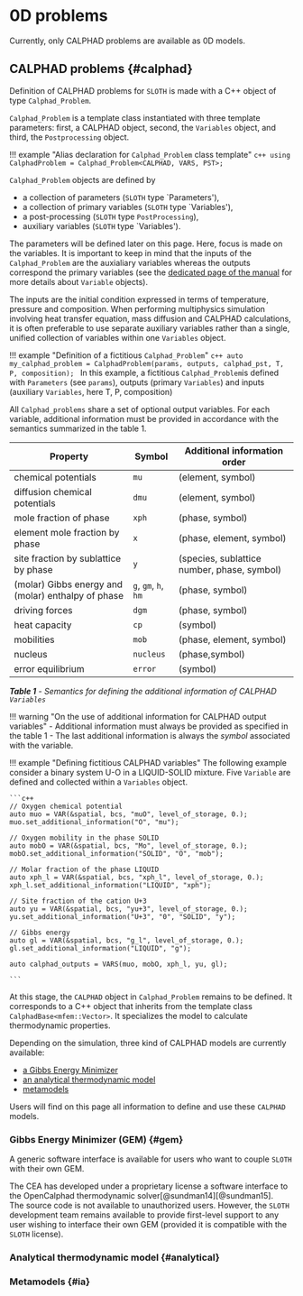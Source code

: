 # 0D problems

Currently, only CALPHAD problems are available as 0D models. 
 
## __CALPHAD problems__ {#calphad}

Definition of CALPHAD problems for `SLOTH` is made with a C++ object of type `Calphad_Problem`. 

`Calphad_Problem` is a template class instantiated with three template parameters: first, a CALPHAD object, second, the `Variables` object, and third, the `Postprocessing` object.

!!! example "Alias declaration for `Calphad_Problem` class template"
    ```c++
    using CalphadProblem = Calphad_Problem<CALPHAD, VARS, PST>;
    ```


`Calphad_Problem` objects are defined by

- a collection of parameters (`SLOTH` type `Parameters'),
- a collection of primary variables (`SLOTH` type `Variables'),
- a post-processing (`SLOTH` type `PostProcessing`),
- auxiliary variables  (`SLOTH` type `Variables').

The parameters will be defined later on this page. Here, focus is made on the variables. It is important to keep in mind that the inputs of the `Calphad_Problem` are the auxialiary variables whereas the outputs correspond the primary variables (see the [dedicated page of the manual](../../../Variables/index.md) for more details about `Variable` objects).

The inputs are the initial condition expressed in terms of temperature, pressure and composition. When performing multiphysics simulation involving heat transfer equation, mass diffusion and CALPHAD calculations, it is often preferable to use separate auxiliary variables rather than a single, unified collection of variables within one `Variables` object.

!!! example "Definition of a fictitious  `Calphad_Problem`"
    ```c++
    auto  my_calphad_problem = CalphadProblem(params, outputs, calphad_pst, T, P, composition);
    ```
    In this example, a fictitious `Calphad_Problem`is defined with `Parameters` (see `params`), outputs (primary `Variables`) and inputs (auxiliary `Variables`, here T, P, composition)

All `Calphad_problems` share a set of optional output variables. For each variable, additional information must be provided in accordance with the semantics summarized in the table 1.

| Property                             | Symbol               | Additional information order |
| ------------------------------------ | -------------------- | ---------------------------- |
| chemical potentials                  | `mu`                 |       (element, symbol)                       |
| diffusion chemical potentials        | `dmu`                |       (element, symbol)                       |
| mole fraction of phase               | `xph`                |      (phase, symbol)                        |
| element mole fraction by phase       | `x`                  |  (phase, element, symbol)                            |
| site fraction by sublattice by phase | `y`                  |      (species, sublattice number, phase, symbol)                        |
| (molar) Gibbs energy and (molar) enthalpy of phase  | `g`, `gm`, `h`, `hm` |                  (phase, symbol)            |
| driving forces                       | `dgm`                |   (phase, symbol)                           |
| heat capacity                        | `cp`                 |           (symbol)                   |
| mobilities                           | `mob`                |  (phase, element, symbol)                            |
| nucleus                              | `nucleus`            |       (phase,symbol)                       |
| error equilibrium                    | `error`              |            (symbol)                  |
*__Table 1__ - Semantics for defining the additional information of CALPHAD `Variables`*


!!! warning "On the use of additional information for CALPHAD output variables"
    - Additional information must always be provided as specified in the table 1
    - The last additional information is always the _symbol_ associated with the variable. 

!!! example "Defining fictitious CALPHAD variables"
    The following example consider a binary system U-O in a LIQUID-SOLID mixture. 
    Five `Variable` are defined and collected within a `Variables` object. 
    
    ```c++
    // Oxygen chemical potential
    auto muo = VAR(&spatial, bcs, "muO", level_of_storage, 0.);
    muo.set_additional_information("O", "mu");

    // Oxygen mobility in the phase SOLID
    auto mobO = VAR(&spatial, bcs, "Mo", level_of_storage, 0.);
    mobO.set_additional_information("SOLID", "O", "mob");

    // Molar fraction of the phase LIQUID
    auto xph_l = VAR(&spatial, bcs, "xph_l", level_of_storage, 0.);
    xph_l.set_additional_information("LIQUID", "xph");

    // Site fraction of the cation U+3
    auto yu = VAR(&spatial, bcs, "yu+3", level_of_storage, 0.);
    yu.set_additional_information("U+3", "0", "SOLID", "y");

    // Gibbs energy
    auto gl = VAR(&spatial, bcs, "g_l", level_of_storage, 0.);
    gl.set_additional_information("LIQUID", "g");

    auto calphad_outputs = VARS(muo, mobO, xph_l, yu, gl);

    ```    

At this stage, the `CALPHAD` object in `Calphad_Problem` remains to be defined. It corresponds to a C++ object that inherits from the  template class `CalphadBase<mfem::Vector>`. It specializes the model to calculate thermodynamic properties. 

Depending on the simulation, three kind of CALPHAD models are currently available:

- [a Gibbs Energy Minimizer](gem)
- [an analytical thermodynamic model](analytical)
- [metamodels](ia)

Users will find on this page all information to define and use these `CALPHAD` models. 

### __Gibbs Energy Minimizer (GEM)__ {#gem}

A generic software interface is available for users who want to couple `SLOTH` with their own GEM.

The CEA has developed under a proprietary license a software interface to the OpenCalphad thermodynamic solver[@sundman14][@sundman15].  
The source code is not available to unauthorized users. 
However, the `SLOTH` development team remains available to provide first-level support to any user wishing to interface their own GEM (provided it is compatible with the `SLOTH` license).

### __Analytical thermodynamic model__ {#analytical}

### __Metamodels__ {#ia}
